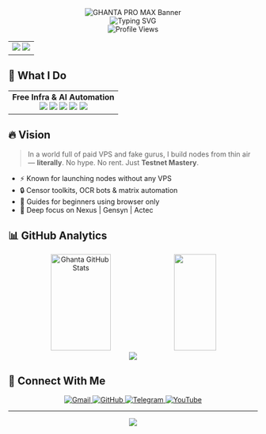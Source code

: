 <div align="center">
  <picture>
    <source media="(prefers-color-scheme: dark)" srcset="https://capsule-render.vercel.app/api?type=waving&color=0f2027,00ff00,000000&height=200&section=header&text=GHANTA%20PRO%20MAX&fontSize=80&fontAlignY=35&fontColor=39FF14&animation=twinkling&desc=Free%20Cloud%20%7C%20Testnet%20Automation%20%7C%20Matrix%20Hacker%20Vibes&descAlignY=55&descAlign=50&descColor=00FF00&descSize=18" />
    <source media="(prefers-color-scheme: light)" srcset="https://capsule-render.vercel.app/api?type=waving&color=00ffcc,00ff00,ccff00&height=200&section=header&text=GHANTA%20PRO%20MAX&fontSize=80&fontAlignY=35&fontColor=000000&animation=twinkling&desc=Free%20Cloud%20%7C%20Testnet%20Automation%20%7C%20Matrix%20Hacker%20Vibes&descAlignY=55&descAlign=50&descColor=000000&descSize=18" />
    <img src="https://capsule-render.vercel.app/api?type=waving&color=0f2027,00ff00,000000&height=200&section=header&text=GHANTA%20PRO%20MAX&fontSize=80&fontAlignY=35&fontColor=39FF14&animation=twinkling&desc=Free%20Cloud%20%7C%20Testnet%20Automation%20%7C%20Matrix%20Hacker%20Vibes&descAlignY=55&descAlign=50&descColor=00FF00&descSize=18" alt="GHANTA PRO MAX Banner" />
  </picture>
</div>

<div align="center">
  <img src="https://readme-typing-svg.herokuapp.com?font=Fira+Code&weight=500&size=40&duration=4000&pause=1000&color=00FF00&center=true&vCenter=true&width=600&height=100&lines=Matrix+Hacker;Free+Node+Automation+Expert;GCP+%7C+Colab+%7C+OpenAI+%7C+Linux;Telegram+%7C+YouTube+%7C+GitHub" alt="Typing SVG" />
</div>

<div align="center">
  <img src="https://komarev.com/ghpvc/?username=GhantaProMax&label=Profile%20views&color=0e75b6&style=flat" alt="Profile Views" />
</div>

<div align="center">
  <table>
    <tr>
      <td align="center">
        <img src="https://img.shields.io/badge/Node_Automation-Expert-00C853?style=for-the-badge&logo=code&logoColor=white" />
        <img src="https://img.shields.io/badge/Cloud_Hacking-Free-0078D6?style=for-the-badge&logo=cloud&logoColor=white" />
      </td>
    </tr>
  </table>
</div>

## 🧠 What I Do

<div align="center">
  <table>
    <tr>
      <td align="center">
        <b>Free Infra & AI Automation</b><br/>
        <img src="https://img.shields.io/badge/GCP-Free_Tier-4285F4?style=flat-square&logo=googlecloud&logoColor=white" />
        <img src="https://img.shields.io/badge/Colab-GPU_Freak-F9AB00?style=flat-square&logo=googlecolab&logoColor=black" />
        <img src="https://img.shields.io/badge/OpenAI-Automation_Scripts-412991?style=flat-square&logo=openai&logoColor=white" />
        <img src="https://img.shields.io/badge/FFmpeg-Video_Pipeline-007ACC?style=flat-square&logo=ffmpeg&logoColor=white" />
        <img src="https://img.shields.io/badge/Linux-Terminal_Ninja-FCC624?style=flat-square&logo=linux&logoColor=black" />
      </td>
    </tr>
  </table>
</div>

## 🔥 Vision

> In a world full of paid VPS and fake gurus,
> I build nodes from thin air — **literally**.
> No hype. No rent. Just **Testnet Mastery**.

- ⚡ Known for launching nodes without any VPS
- 🔒 Censor toolkits, OCR bots & matrix automation
- 🚀 Guides for beginners using browser only
- 🎯 Deep focus on Nexus | Gensyn | Actec

## 📊 GitHub Analytics

<div align="center">
  <img width="49%" height="195px" src="https://github-readme-stats.vercel.app/api?username=GhantaProMax&show_icons=true&count_private=true&hide_border=true&title_color=00FF00&icon_color=00FF00&text_color=c9d1d9&bg_color=0d1117" alt="Ghanta GitHub Stats" /> 
  <img width="41%" height="195px" src="https://github-readme-stats.vercel.app/api/top-langs/?username=GhantaProMax&layout=compact&hide_border=true&title_color=00FF00&text_color=00FF00&bg_color=0d1117" />
</div>

<div align="center">
  <img src="https://github-readme-streak-stats.herokuapp.com/?user=GhantaProMax&theme=dark&hide_border=true" />
</div>

## 📡 Connect With Me

<div align="center">
  <a href="mailto:ghantapromax@gmail.com">
    <img src="https://img.shields.io/badge/-Gmail-D14836?style=for-the-badge&logo=gmail&logoColor=white" alt="Gmail"/>
  </a>
  <a href="https://github.com/GhantaProMax">
    <img src="https://img.shields.io/badge/-GitHub-181717?style=for-the-badge&logo=github&logoColor=white" alt="GitHub"/>
  </a>
  <a href="https://t.me/GhantaProMax">
    <img src="https://img.shields.io/badge/-Telegram-26A5E4?style=for-the-badge&logo=telegram&logoColor=white" alt="Telegram"/>
  </a>
  <a href="https://youtube.com/@GhantaProMax">
    <img src="https://img.shields.io/badge/-YouTube-FF0000?style=for-the-badge&logo=youtube&logoColor=white" alt="YouTube"/>
  </a>
</div>

---

<div align="center">
  <img src="https://capsule-render.vercel.app/api?type=waving&color=0f2027,00ff00,000000&height=100&section=footer&text=Access%20Granted%20.%20.%20.%20Welcome%20to%20The%20Ghanta%20Matrix&fontSize=25&fontAlignY=35&animation=twinkling"/>
</div>
